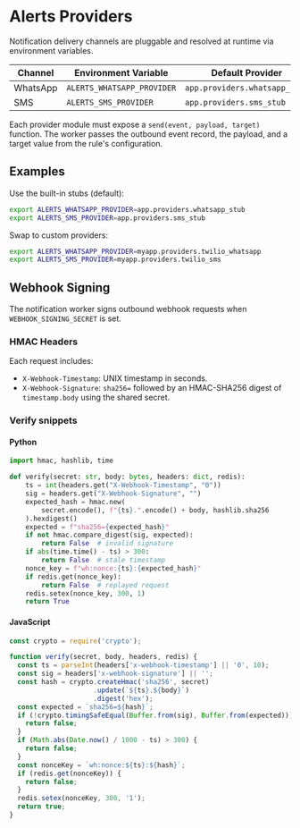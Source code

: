 # Alerts Providers

Notification delivery channels are pluggable and resolved at runtime via environment variables.

| Channel | Environment Variable | Default Provider |
|---------|---------------------|------------------|
| WhatsApp | `ALERTS_WHATSAPP_PROVIDER` | `app.providers.whatsapp_stub` |
| SMS | `ALERTS_SMS_PROVIDER` | `app.providers.sms_stub` |

Each provider module must expose a `send(event, payload, target)` function. The worker passes the outbound event record, the payload, and a target value from the rule's configuration.

## Examples

Use the built-in stubs (default):

```bash
export ALERTS_WHATSAPP_PROVIDER=app.providers.whatsapp_stub
export ALERTS_SMS_PROVIDER=app.providers.sms_stub
```

Swap to custom providers:

```bash
export ALERTS_WHATSAPP_PROVIDER=myapp.providers.twilio_whatsapp
export ALERTS_SMS_PROVIDER=myapp.providers.twilio_sms
```

## Webhook Signing

The notification worker signs outbound webhook requests when `WEBHOOK_SIGNING_SECRET` is set.

### HMAC Headers

Each request includes:

- `X-Webhook-Timestamp`: UNIX timestamp in seconds.
- `X-Webhook-Signature`: `sha256=` followed by an HMAC-SHA256 digest of `timestamp.body` using the shared secret.

### Verify snippets

#### Python

```python
import hmac, hashlib, time

def verify(secret: str, body: bytes, headers: dict, redis):
    ts = int(headers.get("X-Webhook-Timestamp", "0"))
    sig = headers.get("X-Webhook-Signature", "")
    expected_hash = hmac.new(
        secret.encode(), f"{ts}.".encode() + body, hashlib.sha256
    ).hexdigest()
    expected = f"sha256={expected_hash}"
    if not hmac.compare_digest(sig, expected):
        return False  # invalid signature
    if abs(time.time() - ts) > 300:
        return False  # stale timestamp
    nonce_key = f"wh:nonce:{ts}:{expected_hash}"
    if redis.get(nonce_key):
        return False  # replayed request
    redis.setex(nonce_key, 300, 1)
    return True
```

#### JavaScript

```javascript
const crypto = require('crypto');

function verify(secret, body, headers, redis) {
  const ts = parseInt(headers['x-webhook-timestamp'] || '0', 10);
  const sig = headers['x-webhook-signature'] || '';
  const hash = crypto.createHmac('sha256', secret)
                     .update(`${ts}.${body}`)
                     .digest('hex');
  const expected = `sha256=${hash}`;
  if (!crypto.timingSafeEqual(Buffer.from(sig), Buffer.from(expected))) {
    return false;
  }
  if (Math.abs(Date.now() / 1000 - ts) > 300) {
    return false;
  }
  const nonceKey = `wh:nonce:${ts}:${hash}`;
  if (redis.get(nonceKey)) {
    return false;
  }
  redis.setex(nonceKey, 300, '1');
  return true;
}
```
